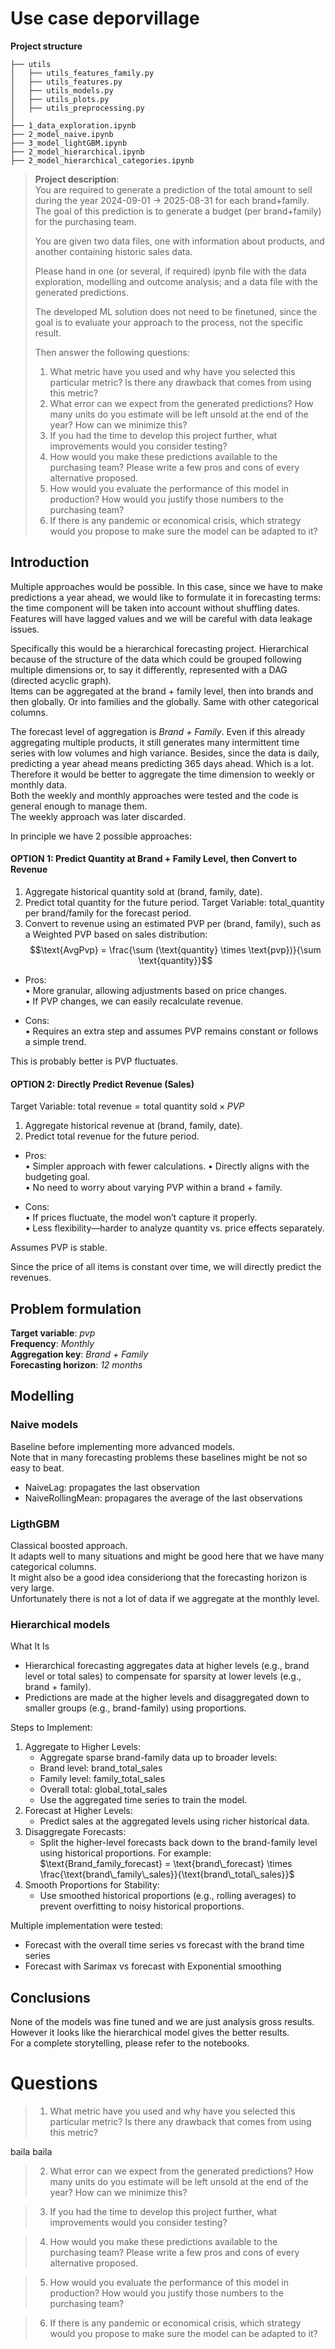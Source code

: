 # Use case deporvillage

__Project structure__  

```
├── utils
│   ├── utils_features_family.py  
│   ├── utils_features.py
│   ├── utils_models.py
│   ├── utils_plots.py
│   ├── utils_preprocessing.py
│
├── 1_data_exploration.ipynb
├── 2_model_naive.ipynb
├── 3_model_lightGBM.ipynb
├── 2_model_hierarchical.ipynb
├── 2_model_hierarchical_categories.ipynb
```



> __Project description__:  
> You are required to generate a prediction of the total amount to sell during the year
2024-09-01 → 2025-08-31 for each brand+family. The goal of this prediction is to generate a
budget (per brand+family) for the purchasing team.  
> 
> You are given two data files, one with information about products, and another containing
historic sales data.  
> 
> Please hand in one (or several, if required) ipynb file with the data exploration, modelling
and outcome analysis; and a data file with the generated predictions.  
> 
> The developed ML solution does not need to be finetuned, since the goal is to evaluate your
approach to the process, not the specific result.  
> 
> Then answer the following questions:  
> 1. What metric have you used and why have you selected this particular metric? Is
there any drawback that comes from using this metric?  
> 2. What error can we expect from the generated predictions? How many units do you
estimate will be left unsold at the end of the year? How can we minimize this?  
> 3. If you had the time to develop this project further, what improvements would you
consider testing?  
> 4. How would you make these predictions available to the purchasing team? Please
write a few pros and cons of every alternative proposed.  
> 5. How would you evaluate the performance of this model in production? How would
you justify those numbers to the purchasing team?  
> 6. If there is any pandemic or economical crisis, which strategy would you propose to
make sure the model can be adapted to it?   


## Introduction

Multiple approaches would be possible. In this case, since we have to make predictions a 
year ahead, we would like to formulate it in forecasting terms: the time component will
be taken into account without shuffling dates. Features will have lagged values and we will
be careful with data leakage issues.  

Specifically this would be a hierarchical forecasting project. Hierarchical because of the
structure of the data which could be grouped following multiple dimensions or, to say it
differently, represented with a DAG (directed acyclic graph).  
Items can be aggregated at the brand + family level, then into brands and then globally. 
Or into families and the globally. Same with other categorical columns.

The forecast level of aggregation is *Brand + Family*. Even if this already aggregating 
multiple products, it still generates many intermittent time series with low volumes and
high variance. Besides, since the data is daily, predicting a year ahead means predicting 365 days ahead.
Which is a lot.  
Therefore it would be better to aggregate the time dimension to weekly or monthly data.  
Both the weekly and monthly approaches were tested and the code is general enough to manage them.  
The weekly approach was later discarded.  

In principle we have 2 possible approaches:

#### OPTION 1: Predict Quantity at Brand + Family Level, then Convert to Revenue  

1.	Aggregate historical quantity sold at (brand, family, date).
2.	Predict total quantity for the future period. Target Variable: total_quantity per brand/family for the forecast period.
3.	Convert to revenue using an estimated PVP per (brand, family), such as a Weighted PVP based on sales distribution:
$$\text{AvgPvp} = \frac{\sum (\text{quantity} \times \text{pvp})}{\sum \text{quantity}}$$

- Pros:  
	•	More granular, allowing adjustments based on price changes.  
	•	If PVP changes, we can easily recalculate revenue.  

- Cons:  
	•	Requires an extra step and assumes PVP remains constant or follows a simple trend.    

This is probably better is PVP fluctuates.  


#### OPTION 2: Directly Predict Revenue (Sales)  

Target Variable: $\text{total revenue} = \text{total quantity sold} × PVP$  

1.	Aggregate historical revenue at (brand, family, date).
2.	Predict total revenue for the future period. 

- Pros:  
	•	Simpler approach with fewer calculations.
	•	Directly aligns with the budgeting goal.  
    •   No need to worry about varying PVP within a brand + family.

- Cons:  
	•	If prices fluctuate, the model won’t capture it properly.  
	•	Less flexibility—harder to analyze quantity vs. price effects separately.  

Assumes PVP is stable.   

Since the price of all items is constant over time, we will directly predict the revenues.  



## Problem formulation

__Target variable__: *pvp*  
__Frequency__: *Monthly*  
__Aggregation key__: *Brand + Family*  
__Forecasting horizon__: *12 months*  


## Modelling
### Naive models

Baseline before implementing more advanced models.  
Note that in many forecasting problems these baselines might be not so easy to beat.  

- NaiveLag: propagates the last observation
- NaiveRollingMean: propagares the average of the last observations

### LigthGBM

Classical boosted approach.  
It adapts well to many situations and might be good here that we have many categorical columns.  
It might also be a good idea consideriong that the forecasting horizon is very large.  
Unfortunately there is not a lot of data if we aggregate at the monthly level.

### Hierarchical models

What It Is   
- Hierarchical forecasting aggregates data at higher levels (e.g., brand level or total sales) to compensate for sparsity at lower levels (e.g., brand + family).   
- Predictions are made at the higher levels and disaggregated down to smaller groups (e.g., brand-family) using proportions.   
  
Steps to Implement:

1.	Aggregate to Higher Levels:   
	- Aggregate sparse brand-family data up to broader levels:   
	- Brand level: brand_total_sales  
	- Family level: family_total_sales  
	- Overall total: global_total_sales  
	- Use the aggregated time series to train the model.  
2.	Forecast at Higher Levels:   
	- Predict sales at the aggregated levels using richer historical data.  
3.	Disaggregate Forecasts:  
	- Split the higher-level forecasts back down to the brand-family level using historical proportions. For example:
$\text{Brand_family_forecast} = \text{brand\_forecast} \times \frac{\text{brand\_family\_sales}}{\text{brand\_total\_sales}}$  
4.	Smooth Proportions for Stability:  
	- Use smoothed historical proportions (e.g., rolling averages) to prevent overfitting to noisy historical proportions.   


Multiple implementation were tested:
- Forecast with the overall time series vs forecast with the brand time series
- Forecast with Sarimax vs forecast with Exponential smoothing

## Conclusions

None of the models was fine tuned and we are just analysis gross results.  
However it looks like the hierarchical model gives the better results.  
For a complete storytelling, please refer to the notebooks.


# Questions

> 1. What metric have you used and why have you selected this particular metric? Is
there any drawback that comes from using this metric?  

baila baila

> 2. What error can we expect from the generated predictions? How many units do you
estimate will be left unsold at the end of the year? How can we minimize this?  


> 3. If you had the time to develop this project further, what improvements would you
consider testing?  


> 4. How would you make these predictions available to the purchasing team? Please
write a few pros and cons of every alternative proposed.  


> 5. How would you evaluate the performance of this model in production? How would
you justify those numbers to the purchasing team?  


> 6. If there is any pandemic or economical crisis, which strategy would you propose to
make sure the model can be adapted to it?  